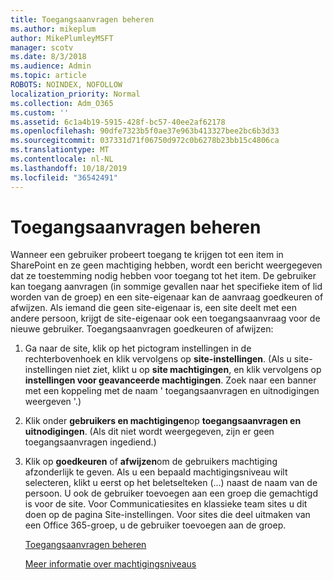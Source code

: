 ```yaml
---
title: Toegangsaanvragen beheren
ms.author: mikeplum
author: MikePlumleyMSFT
manager: scotv
ms.date: 8/3/2018
ms.audience: Admin
ms.topic: article
ROBOTS: NOINDEX, NOFOLLOW
localization_priority: Normal
ms.collection: Adm_O365
ms.custom: ''
ms.assetid: 6c1a4b19-5915-428f-bc57-40ee2af62178
ms.openlocfilehash: 90dfe7323b5f0ae37e963b413327bee2bc6b3d33
ms.sourcegitcommit: 037331d71f06750d972c0b6278b23bb15c4806ca
ms.translationtype: MT
ms.contentlocale: nl-NL
ms.lasthandoff: 10/18/2019
ms.locfileid: "36542491"
---
```

# <a name="manage-access-requests"></a>Toegangsaanvragen beheren

Wanneer een gebruiker probeert toegang te krijgen tot een item in SharePoint en ze geen machtiging hebben, wordt een bericht weergegeven dat ze toestemming nodig hebben voor toegang tot het item. De gebruiker kan toegang aanvragen (in sommige gevallen naar het specifieke item of lid worden van de groep) en een site-eigenaar kan de aanvraag goedkeuren of afwijzen. Als iemand die geen site-eigenaar is, een site deelt met een andere persoon, krijgt de site-eigenaar ook een toegangsaanvraag voor de nieuwe gebruiker. Toegangsaanvragen goedkeuren of afwijzen:
  
1. Ga naar de site, klik op het pictogram instellingen in de rechterbovenhoek en klik vervolgens op **site-instellingen**. (Als u site-instellingen niet ziet, klikt u op **site machtigingen**, en klik vervolgens op **instellingen voor geavanceerde machtigingen**. Zoek naar een banner met een koppeling met de naam ' toegangsaanvragen en uitnodigingen weergeven '.)
    
2. Klik onder **gebruikers en machtigingen**op **toegangsaanvragen en uitnodigingen**. (Als dit niet wordt weergegeven, zijn er geen toegangsaanvragen ingediend.)
    
3. Klik op **goedkeuren** of **afwijzen**om de gebruikers machtiging afzonderlijk te geven. Als u een bepaald machtigingsniveau wilt selecteren, klikt u eerst op het beletselteken (...) naast de naam van de persoon. U ook de gebruiker toevoegen aan een groep die gemachtigd is voor de site. Voor Communicatiesites en klassieke team sites u dit doen op de pagina Site-instellingen. Voor sites die deel uitmaken van een Office 365-groep, u de gebruiker toevoegen aan de groep.
    
    [Toegangsaanvragen beheren](https://go.microsoft.com/fwlink/?linkid=2008747)
    
    [Meer informatie over machtigingsniveaus](https://go.microsoft.com/fwlink/?linkid=867071)
    

